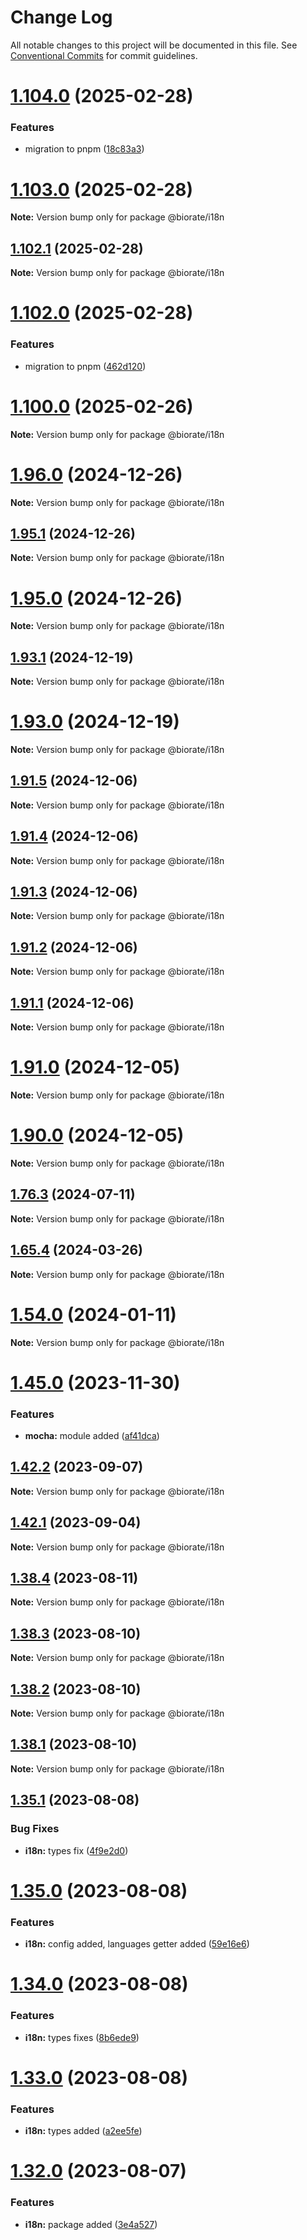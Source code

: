 # Change Log

All notable changes to this project will be documented in this file.
See [Conventional Commits](https://conventionalcommits.org) for commit guidelines.

# [1.104.0](https://github.com/biorate/core/compare/v1.102.1...v1.104.0) (2025-02-28)

### Features

- migration to pnpm ([18c83a3](https://github.com/biorate/core/commit/18c83a30319fdfe0d9d2c5ebd94f5fba499e06cd))

# [1.103.0](https://github.com/biorate/core/compare/v1.102.1...v1.103.0) (2025-02-28)

**Note:** Version bump only for package @biorate/i18n

## [1.102.1](https://github.com/biorate/core/compare/v1.102.0...v1.102.1) (2025-02-28)

**Note:** Version bump only for package @biorate/i18n

# [1.102.0](https://github.com/biorate/core/compare/v1.101.0...v1.102.0) (2025-02-28)

### Features

- migration to pnpm ([462d120](https://github.com/biorate/core/commit/462d12068108fc6977906f4e379da6917aca42c3))

# [1.100.0](https://github.com/biorate/core/compare/v1.99.0...v1.100.0) (2025-02-26)

**Note:** Version bump only for package @biorate/i18n

# [1.96.0](https://github.com/biorate/core/compare/v1.95.1...v1.96.0) (2024-12-26)

**Note:** Version bump only for package @biorate/i18n

## [1.95.1](https://github.com/biorate/core/compare/v1.95.0...v1.95.1) (2024-12-26)

**Note:** Version bump only for package @biorate/i18n

# [1.95.0](https://github.com/biorate/core/compare/v1.94.1...v1.95.0) (2024-12-26)

**Note:** Version bump only for package @biorate/i18n

## [1.93.1](https://github.com/biorate/core/compare/v1.93.0...v1.93.1) (2024-12-19)

**Note:** Version bump only for package @biorate/i18n

# [1.93.0](https://github.com/biorate/core/compare/v1.92.0...v1.93.0) (2024-12-19)

**Note:** Version bump only for package @biorate/i18n

## [1.91.5](https://github.com/biorate/core/compare/v1.91.4...v1.91.5) (2024-12-06)

**Note:** Version bump only for package @biorate/i18n

## [1.91.4](https://github.com/biorate/core/compare/v1.91.3...v1.91.4) (2024-12-06)

**Note:** Version bump only for package @biorate/i18n

## [1.91.3](https://github.com/biorate/core/compare/v1.91.2...v1.91.3) (2024-12-06)

**Note:** Version bump only for package @biorate/i18n

## [1.91.2](https://github.com/biorate/core/compare/v1.91.1...v1.91.2) (2024-12-06)

**Note:** Version bump only for package @biorate/i18n

## [1.91.1](https://github.com/biorate/core/compare/v1.91.0...v1.91.1) (2024-12-06)

**Note:** Version bump only for package @biorate/i18n

# [1.91.0](https://github.com/biorate/core/compare/v1.90.0...v1.91.0) (2024-12-05)

**Note:** Version bump only for package @biorate/i18n

# [1.90.0](https://github.com/biorate/core/compare/v1.89.0...v1.90.0) (2024-12-05)

**Note:** Version bump only for package @biorate/i18n

## [1.76.3](https://github.com/biorate/core/compare/v1.76.2...v1.76.3) (2024-07-11)

**Note:** Version bump only for package @biorate/i18n

## [1.65.4](https://github.com/biorate/core/compare/v1.65.3...v1.65.4) (2024-03-26)

**Note:** Version bump only for package @biorate/i18n

# [1.54.0](https://github.com/biorate/core/compare/v1.53.3...v1.54.0) (2024-01-11)

**Note:** Version bump only for package @biorate/i18n

# [1.45.0](https://github.com/biorate/core/compare/v1.44.1...v1.45.0) (2023-11-30)

### Features

- **mocha:** module added ([af41dca](https://github.com/biorate/core/commit/af41dca35e6b2f99841bf1d64b2282dbbfde7763))

## [1.42.2](https://github.com/biorate/core/compare/v1.42.1...v1.42.2) (2023-09-07)

**Note:** Version bump only for package @biorate/i18n

## [1.42.1](https://github.com/biorate/core/compare/v1.42.0...v1.42.1) (2023-09-04)

**Note:** Version bump only for package @biorate/i18n

## [1.38.4](https://github.com/biorate/core/compare/v1.38.3...v1.38.4) (2023-08-11)

**Note:** Version bump only for package @biorate/i18n

## [1.38.3](https://github.com/biorate/core/compare/v1.38.2...v1.38.3) (2023-08-10)

**Note:** Version bump only for package @biorate/i18n

## [1.38.2](https://github.com/biorate/core/compare/v1.38.1...v1.38.2) (2023-08-10)

**Note:** Version bump only for package @biorate/i18n

## [1.38.1](https://github.com/biorate/core/compare/v1.38.0...v1.38.1) (2023-08-10)

**Note:** Version bump only for package @biorate/i18n

## [1.35.1](https://github.com/biorate/core/compare/v1.35.0...v1.35.1) (2023-08-08)

### Bug Fixes

- **i18n:** types fix ([4f9e2d0](https://github.com/biorate/core/commit/4f9e2d0ae0ad0dee2c2958980ca63a921696208c))

# [1.35.0](https://github.com/biorate/core/compare/v1.34.0...v1.35.0) (2023-08-08)

### Features

- **i18n:** config added, languages getter added ([59e16e6](https://github.com/biorate/core/commit/59e16e645f23d89006c085a3c128ce20f44e0127))

# [1.34.0](https://github.com/biorate/core/compare/v1.33.0...v1.34.0) (2023-08-08)

### Features

- **i18n:** types fixes ([8b6ede9](https://github.com/biorate/core/commit/8b6ede9d4265fe5ba9de716fe38ba18c76ba1daf))

# [1.33.0](https://github.com/biorate/core/compare/v1.32.0...v1.33.0) (2023-08-08)

### Features

- **i18n:** types added ([a2ee5fe](https://github.com/biorate/core/commit/a2ee5fe5289f5599911bdfb2f28753f063203489))

# [1.32.0](https://github.com/biorate/core/compare/v1.31.2...v1.32.0) (2023-08-07)

### Features

- **i18n:** package added ([3e4a527](https://github.com/biorate/core/commit/3e4a527cca63e73cc6606ae380a9dee534b495f6))
